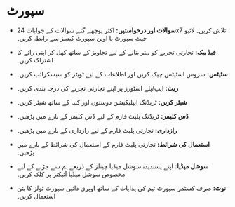 # **سپورٹ**

- **سوالات اور درخواستیں:** اکثر پوچھے گئے سوالات کے جوابات 24x7 تلاش کریں۔ لائیو چیٹ سپورٹ یا اوپن سپورٹ کیسز سے رابطہ کریں۔
- **فیڈ بیک:** تجارتی تجربے کو بہتر بنانے کے لیے تجاویز کے ساتھ کھل کر اپنی رائے کا اشتراک کریں۔
- **سٹیٹس:** سروس اسٹیٹس چیک کریں اور اطلاعات کے لیے ٹویٹر کو سبسکرائب کریں۔
- **ریٹ:** ایپ/پلے اسٹورز پر اپنے تجارتی تجربے کی درجہ بندی کریں۔
- **شیئر کریں:** ٹریڈنگ ایپلیکیشن دوستوں اور کنبہ کے ساتھ شیئر کریں۔
- **ڈس کلیمر:** ٹریڈنگ پلیٹ فارم کے لیے ڈس کلیمر کے بارے میں پڑھیں۔
- **رازداری:** تجارتی پلیٹ فارم کے لیے رازداری کے بارے میں پڑھیں۔
- **استعمال کی شرائط:** تجارتی پلیٹ فارم کے استعمال کی شرائط کے بارے میں پڑھیں۔
- **سوشل میڈیا:** اپنے پسندیدہ سوشل میڈیا چینلز کے ذریعے ہم سے جڑنے کے لیے مخصوص سوشل میڈیا آئیکنز پر کلک کریں۔

- **نوٹ:** صرف کسٹمر سپورٹ ٹیم کی ہدایات کے ساتھ اوپری دائیں سپورٹ ٹولز کا بٹن استعمال کریں۔






